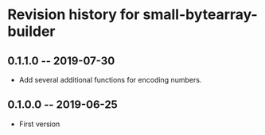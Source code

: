 # Revision history for small-bytearray-builder

## 0.1.1.0 -- 2019-07-30

* Add several additional functions for encoding numbers.

## 0.1.0.0 -- 2019-06-25

* First version
